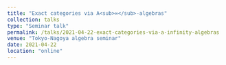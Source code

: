 ```yaml
---
title: "Exact categories via A<sub>∞</sub>-algebras"
collection: talks
type: "Seminar talk"
permalink: /talks/2021-04-22-exact-categories-via-a-infinity-algebras
venue: "Tokyo-Nagoya algebra seminar"
date: 2021-04-22
location: "online"
---
```


